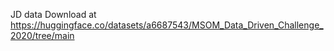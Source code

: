 JD data Download at https://huggingface.co/datasets/a6687543/MSOM_Data_Driven_Challenge_2020/tree/main
 